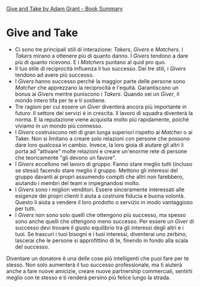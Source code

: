 [Give and Take by Adam Grant - Book Summary](https://www.njlifehacks.com/give-and-take-adam-grant-summary/)

# Give and Take
- Ci sono tre principali stili di interazione: *Takers*, *Givers* e *Matchers*. I *Takers* mirano a ottenere più di quanto danno. I _Givers_ tendono a dare più di quanto ricevono. E i _Matchers_ puntano al quid pro quo.
- Il tuo stile di reciprocità influenza il tuo successo. Dei tre stili, i _Givers_ tendono ad avere più successo.
- I _Givers_ hanno successo perché la maggior parte delle persone sono *Matcher* che apprezzano la reciprocità e l'equità. Garantiscono un bonus ai _Givers_ mentre puniscono i *Takers*. Quando sei un _Giver_, il mondo intero tifa per te e ti sostiene.
- Tre ragioni per cui essere un _Giver_ diventerà ancora più importante in futuro: Il settore dei servizi è in crescita. Il lavoro di squadra diventerà la norma. E la reputazione viene acquisita molto più rapidamente, poiché viviamo in un mondo più connesso.
- I _Givers_ costruiscono reti di gran lunga superiori rispetto ai *Matcher* o ai Taker. Non si limitano a creare solo relazioni con persone che possono dare loro qualcosa in cambio. Invece, la loro gioia di aiutare gli altri li porta ad "attivare" molte relazioni e creare un'enorme rete di persone che teoricamente "gli devono un favore".
- I _Givers_ eccellono nel lavoro di gruppo. Fanno stare meglio tutti (incluso se stessi) facendo stare meglio il gruppo. Mettono gli interessi del gruppo davanti ai propri assumendo compiti che altri non farebbero, aiutando i membri del team e impegnandosi molto.
- I _Givers_ sono i migliori venditori. Essere sinceramente interessati alle esigenze dei propri clienti li aiuta a costruire fiducia e buona volontà. Questo li aiuta a vendere il loro prodotto o servizio in modo vantaggioso per tutti.
- I _Givers_ non sono solo quelli che ottengono più successo, ma spesso sono anche quelli che ottengono meno successo. Per essere un _Giver_ di successo devi trovare il giusto equilibrio tra gli interessi degli altri e i tuoi. Se trascuri i tuoi bisogni e i tuoi interessi, diventerai uno zerbino, lascerai che le persone si approfittino di te, finendo in fondo alla scala del successo.

Diventare un donatore è una delle cose più intelligenti che puoi fare per te stesso.
Non solo aumenterà il tuo successo professionale, ma ti aiuterà anche a fare nuove amicizie, creare nuove partnership commerciali, sentirti meglio con te stesso e ti renderà persino più felice lungo la strada.